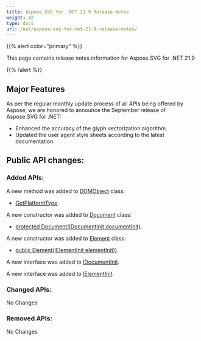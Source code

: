 ```yaml
---
title: Aspose.SVG for .NET 21.9 Release Notes
weight: 42
type: docs
url: /net/aspose-svg-for-net-21-9-release-notes/
---
```

{{% alert color="primary" %}}

This page contains release notes information for Aspose.SVG for .NET 21.9

{{% /alert %}}

## **Major Features**

As per the regular monthly update process of all APIs being offered by Aspose, we are honored to announce the September release of Aspose.SVG for .NET:

* Enhanced the accuracy of the glyph vectorization algorithm.
* Updated the user agent style sheets according to the latest documentation.

## **Public API changes:**

### **Added APIs:**

A new method was added to [DOMObject](https://apireference.aspose.com/svg/net/aspose.svg.dom/domobject) class:

* [GetPlatformType](https://apireference.aspose.com/svg/net/aspose.svg.dom/domobject/methods/getplatformtype).

A new constructor was added to [Document](https://apireference.aspose.com/svg/net/aspose.svg.dom/document) class:

* [protected Document(IDocumentInit documentInit)](https://apireference.aspose.com/svg/net/aspose.svg.dom/document/constructors/main).

A new constructor was added to [Element](https://apireference.aspose.com/svg/net/aspose.svg.dom/element) class:

* [public Element(IElementInit elementInit))](https://apireference.aspose.com/svg/net/aspose.svg.dom/element/constructors/main).

A new interface was added to [IDocumentInit](https://apireference.aspose.com/svg/net/aspose.svg.dom/idocumentinit).

A new interface was added to [IElementInit](https://apireference.aspose.com/svg/net/aspose.svg.dom/ielementinit).

### **Changed APIs:**

No Changes

### **Removed APIs:**

No Changes